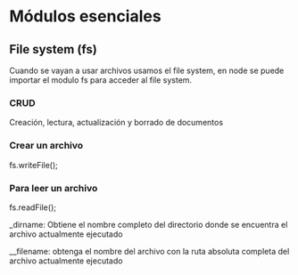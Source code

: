 # Módulos esenciales

## File system (fs)

Cuando se vayan a usar archivos usamos el file system, en node se puede importar el modulo fs para acceder al file system.

### CRUD

Creación, lectura, actualización y borrado de documentos

### Crear un archivo

fs.writeFile();

### Para leer un archivo

fs.readFile();




_dirname: Obtiene el nombre completo del directorio donde se encuentra el archivo actualmente ejecutado

__filename: obtenga el nombre del archivo con la ruta absoluta completa del archivo actualmente ejecutado
